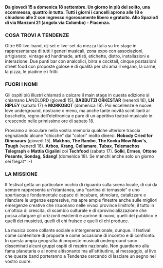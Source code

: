 **Da giovedì 15 a domenica 18 settembre. Un giorno in più del solito, una scommessa, quattro in tutto. Tutti i giorni i cancelli aprono alle 18 e chiudono alle 2 con ingresso rigorosamente libero e gratuito. Allo Spazio4 di via Manzoni 21 (angolo via Colombo) - Piacenza.**

### COSA TROVI A TENDENZE

Oltre 60 live-band, dj-set e live-set da mezza Italia su tre stage in rappresentanza di tutti i generi musicali, zona expo con associazioni, artigianato, vintage ed handmade, artisti, etichette, distro, installazioni e interazione. Due punti bar con analcolici, birra e cocktail, cinque postazioni street food con proposte golose e di qualità per chi ama il vegano, la carne, la pizza, le piadine e i fritti.

### FUORI I NOMI
Gli ospiti più illustri chiamati a calcare il main stage in questa edizione si chiamano LANDLORD (giovedì 15), **BABBUTZI ORKESTAR** (venerdì 16), **LN RIPLEY** (sabato 17) e **MORKOBOT** (domenica 18). Poi eccellenze e nuove leve underground, nostrane o meno, ma anche tante novità scintillanti al boschetto, regno dell'elettronica e pure di un aperitivo teatral-musicale in crescendo nelle primissime ore di sabato 18.

Proviamo a inoculare nella vostra memoria qualche ulteriore traccia segnalando alcune "chicche" dai "colori" molto diversi. **Nobody Cried for Dinosaurs** (giovedì 15). **Makhno**, **The Rambo**, **The Kocka Mow Mow's**, **Tough** (venerdì 16). **Arbos**, **Krang**, **Cellamare**, **Tubax**, **Telemachos Telegraph** e **Mattia Cigalini** coi **Techfood** (sabato 17). **Solki**, **Ermes**, **Ottone Pesante**, **Sondag**, **Sdang!** (domenica 18). Se manchi anche solo un giorno sei fregat* :-)

### LA MISSIONE

Il festival getta un particolare occhio di riguardo sulla scena locale, di cui da sempre rappresenta un'istantanea, una “cartina di tornasole” e uno spartiacque fondamentale capace di incubare, stimolare, catalizzare e rilanciare le urgenze espressive, ma apre ampie finestre anche sulle migliori emergenze creative che risuonano nelle vivaci province limitrofe, il tutto in un'ottica di crescita, di scambio culturale e di sprovincializzazione che possa allargare gli orizzonti esistenti e aprirne di nuovi, quelli del pubblico e quelli dei musicisti, quelli di chi fruisce e quelli di chi produce.

La musica come collante sociale e intergenerazionale, dunque. Il festival come contenitore di proposte e come occasione di incontro e di confronto. In questa ampia geografia di proposte musicali underground sono disseminati alcuni gruppi ospiti di respiro nazionale. Non guardiamo alla fama planetaria o al nome altisonante ma all'attitudine, al messaggio, al live che queste band porteranno a Tendenze cercando di lasciare un segno nel vostro cuore.
